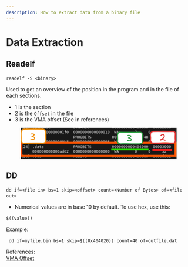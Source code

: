 ```yaml
---
description: How to extract data from a binary file
---
```


# Data Extraction

## Readelf

```
readelf -S <binary>
```

Used to get an overview of the position in the program and in the file of each sections.

* 1 is the section
* 2 is the `Offset` in the file
* 3 is the VMA offset (See in references)

<figure><img src="../.gitbook/assets/image (3).png" alt=""><figcaption></figcaption></figure>

## DD

```
dd if=<file in> bs=1 skip=<offset> count=<Number of Bytes> of=<file out>
```

* Numerical values are in base 10 by default. To use hex, use this:&#x20;

```
$((value))
```

Example:

```
 dd if=myfile.bin bs=1 skip=$((0x404020)) count=40 of=outfile.dat
```



References:\
[VMA Offset](https://embeddedartistry.com/fieldmanual-terms/virtual-memory-address/)
